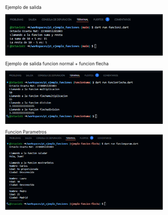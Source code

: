 Ejemplo de salida

![alt text](image.png)

Ejemplo de salida funcion normal + funcion flecha

![alt text](image-1.png)

Funcion Parametros
![alt text](image-2.png)
